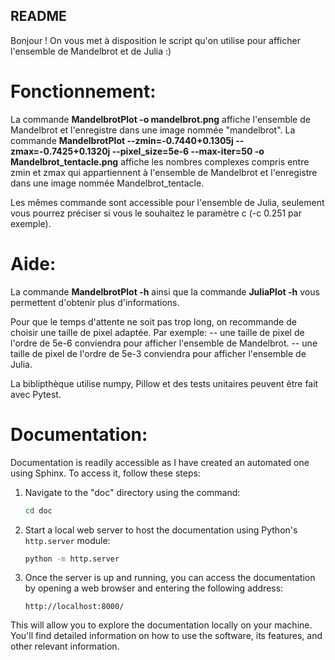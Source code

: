 ## README

Bonjour ! 
On vous met à disposition le script qu'on utilise pour afficher l'ensemble de Mandelbrot et de Julia :)

# Fonctionnement:

La commande **MandelbrotPlot -o mandelbrot.png** affiche l'ensemble de Mandelbrot et l'enregistre dans une image nommée "mandelbrot". 
La commande **MandelbrotPlot --zmin=-0.7440+0.1305j --zmax=-0.7425+0.1320j --pixel_size=5e-6 --max-iter=50 -o Mandelbrot_tentacle.png** affiche les nombres complexes compris entre zmin et zmax qui appartiennent à l'ensemble de Mandelbrot et l'enregistre dans une image nommée Mandelbrot_tentacle.

Les mêmes commande sont accessible pour l'ensemble de Julia, seulement vous pourrez préciser si vous le souhaitez le paramètre c (-c 0.251 par exemple).

# Aide:

La commande **MandelbrotPlot -h** ainsi que la commande **JuliaPlot -h** vous permettent d'obtenir plus d'informations.

Pour que le temps d'attente ne soit pas trop long, on recommande de choisir une taille de pixel adaptée.
Par exemple:
 -- une taille de pixel de l'ordre de 5e-6 conviendra pour afficher l'ensemble de Mandelbrot. 
 -- une taille de pixel de l'ordre de 5e-3 conviendra pour afficher l'ensemble de Julia.

La biblipthèque utilise numpy, Pillow et des tests unitaires peuvent être fait avec Pytest.


# Documentation:
Documentation is readily accessible as I have created an automated one using Sphinx. To access it, follow these steps:

1. Navigate to the "doc" directory using the command:
   ```bash
   cd doc
   ```

2. Start a local web server to host the documentation using Python's `http.server` module:
   ```bash
   python -m http.server
   ```

3. Once the server is up and running, you can access the documentation by opening a web browser and entering the following address:
   ```
   http://localhost:8000/
   ```

This will allow you to explore the documentation locally on your machine. You'll find detailed information on how to use the software, its features, and other relevant information.
